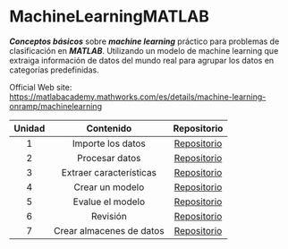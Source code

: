 # MachineLearningMATLAB

***Conceptos básicos*** sobre ***machine learning*** práctico para problemas de clasificación en ***MATLAB***. Utilizando un modelo de machine learning que extraiga información de datos del mundo real para agrupar los datos en categorías predefinidas.

Official Web site: https://matlabacademy.mathworks.com/es/details/machine-learning-onramp/machinelearning

| Unidad | Contenido | Repositorio |
| :----: | :----: | :----: |
| 1 | Importe los datos | [Repositorio](https://github.com/jm-quintas/MachineLearningMATLAB/blob/main/ImportarDatos.md) |
| 2 | Procesar datos | [Repositorio](https://github.com/jm-quintas/MachineLearningMATLAB/blob/main/ProcesarDatos.md) |
| 3 | Extraer características | [Repositorio](https://github.com/jm-quintas/MachineLearningMATLAB/blob/main/ExtraerCaracteristicas.md) |
| 4 | Crear un modelo | [Repositorio](https://github.com/jm-quintas/MachineLearningMATLAB/blob/main/CrearModelo.md) |
| 5 | Evalue el modelo | [Repositorio](https://github.com/jm-quintas/MachineLearningMATLAB/blob/main/Eval%C3%BAeModelo.md) |
| 6 | Revisión | [Repositorio](https://github.com/jm-quintas/MachineLearningMATLAB/blob/main/Revision.md) |
| 7 | Crear almacenes de datos | [Repositorio]() |
